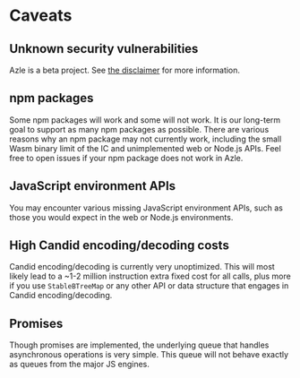 # Caveats

## Unknown security vulnerabilities

Azle is a beta project. See [the disclaimer](/azle.md#disclaimer) for more information.

## npm packages

Some npm packages will work and some will not work. It is our long-term goal to support as many npm packages as possible. There are various reasons why an npm package may not currently work, including the small Wasm binary limit of the IC and unimplemented web or Node.js APIs. Feel free to open issues if your npm package does not work in Azle.

## JavaScript environment APIs

You may encounter various missing JavaScript environment APIs, such as those you would expect in the web or Node.js environments.

## High Candid encoding/decoding costs

Candid encoding/decoding is currently very unoptimized. This will most likely lead to a ~1-2 million instruction extra fixed cost for all calls, plus more if you use `StableBTreeMap` or any other API or data structure that engages in Candid encoding/decoding.

## Promises

Though promises are implemented, the underlying queue that handles asynchronous operations is very simple. This queue will not behave exactly as queues from the major JS engines.
